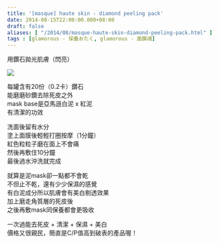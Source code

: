 ```yaml
---
title: '[masque] haute skin - diamond peeling pack'
date: 2014-08-15T22:00:00.000+08:00
draft: false
aliases: [ "/2014/08/masque-haute-skin-diamond-peeling-pack.html" ]
tags : [glamorous - 保養おたく, glamorous - 面膜魂]
---
```


用鑽石拋光肌膚（閃亮）  

![](/images/hauteskindiamond.jpg)

每罐含有20份（0.2卡）鑽石  
能磨磨砂鑽去除死皮之外  
mask base是亞馬遜白泥 x 紅泥  
有清潔的功效  
  
洗面後留有水分  
塗上面膜後輕輕打圈按摩（1分鐘）  
紅色粒粒子磨在面上不會痛  
然後再敷住10分鐘  
最後過水沖洗就完成  
  
就算是泥mask卻一點都不會乾  
不但止不乾，還有少少保濕的感覺  
有白泥成分所以肌膚會有美白剔透效果  
加上磨走角質層的死皮後  
之後再敷mask同保養都會更吸收  
  
一次過能去死皮 + 清潔 + 保濕 + 美白  
價格又很親民，簡直是C/P值高到破表的產品喔！
